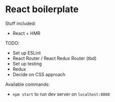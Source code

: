 # React boilerplate

Stuff included:
* React + HMR

TODO:
* Set up ESLint
* React Router / React Redux Router (tbd)
* Set up testing
* Redux
* Decide on CSS approach

Available commands:
* `npm start` to run dev server on `localhost:8080`